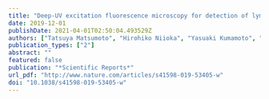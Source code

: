 ```yaml
---
title: "Deep-UV excitation fluorescence microscopy for detection of lymph node metastasis using deep neural network"
date: 2019-12-01
publishDate: 2021-04-01T02:50:04.493529Z
authors: ["Tatsuya Matsumoto", "Hirohiko Niioka", "Yasuaki Kumamoto", "Junya Sato", "Osamu Inamori", "Ryuta Nakao", "Yoshinori Harada", "Eiichi Konishi", "Eigo Otsuji", "Hideo Tanaka", "Jun Miyake", "Tetsuro Takamatsu"]
publication_types: ["2"]
abstract: ""
featured: false
publication: "*Scientific Reports*"
url_pdf: "http://www.nature.com/articles/s41598-019-53405-w"
doi: "10.1038/s41598-019-53405-w"
---
```


